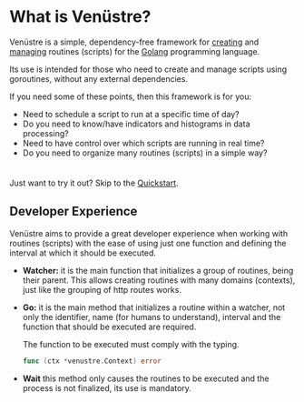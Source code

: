 # What is Venüstre?

Venüstre is a simple, dependency-free framework for [creating]() and [managing]() routines (scripts) for the [Golang]() programming language.

Its use is intended for those who need to create and manage scripts using goroutines, without any external dependencies.

If you need some of these points, then this framework is for you:
- Need to schedule a script to run at a specific time of day?
- Do you need to know/have indicators and histograms in data processing?
- Need to have control over which scripts are running in real time?
- Do you need to organize many routines (scripts) in a simple way?

<div class="tip custom-block" style="padding-top: 8px">

Just want to try it out? Skip to the [Quickstart](./getting-started).

</div>

## Developer Experience

Venüstre aims to provide a great developer experience when working with routines (scripts) with the ease of using just one function and defining the interval at which it should be executed.

- **Watcher:** it is the main function that initializes a group of routines, being their parent. This allows creating routines with many domains (contexts), just like the grouping of http routes works.

- **Go:** it is the main method that initializes a routine within a watcher, not only the identifier, name (for humans to understand), interval and the function that should be executed are required.

  The function to be executed must comply with the typing.
  ```go
  func (ctx *venustre.Context) error
  ```

- **Wait** this method only causes the routines to be executed and the process is not finalized, its use is mandatory.
